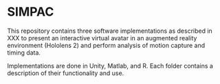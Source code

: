 # SIMPAC

This repository contains three software implementations as described in XXX to present an interactive virtual avatar in an augmented reality environment (Hololens 2) and perform analysis of motion capture and timing data. 

Implementations are done in Unity, Matlab, and R. Each folder contains a description of their functionality and use.
